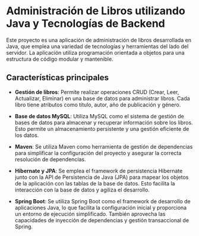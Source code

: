 # Administración de Libros utilizando Java y Tecnologías de Backend

Este proyecto es una aplicación de administración de libros desarrollada en Java, que emplea una variedad de tecnologías y herramientas del lado del servidor. La aplicación utiliza programación orientada a objetos para una estructura de código modular y mantenible.

## Características principales

- **Gestión de libros**: Permite realizar operaciones CRUD (Crear, Leer, Actualizar, Eliminar) en una base de datos para administrar libros. Cada libro tiene atributos como título, autor, año de publicación y género.

- **Base de datos MySQL**: Utiliza MySQL como el sistema de gestión de bases de datos para almacenar y recuperar información sobre los libros. Esto permite un almacenamiento persistente y una gestión eficiente de los datos.

- **Maven**: Se utiliza Maven como herramienta de gestión de dependencias para simplificar la configuración del proyecto y asegurar la correcta resolución de dependencias.

- **Hibernate y JPA**: Se emplea el framework de persistencia Hibernate junto con la API de Persistencia de Java (JPA) para mapear los objetos de la aplicación con las tablas de la base de datos. Esto facilita la interacción con la base de datos y agiliza el desarrollo.

- **Spring Boot**: Se utiliza Spring Boot como el framework de desarrollo de aplicaciones Java, lo que facilita la configuración inicial y proporciona un entorno de ejecución simplificado. También aprovecha las capacidades de inyección de dependencias y gestión transaccional de Spring.
